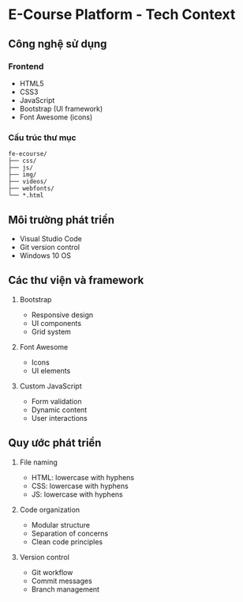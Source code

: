 # E-Course Platform - Tech Context

## Công nghệ sử dụng
### Frontend
- HTML5
- CSS3
- JavaScript
- Bootstrap (UI framework)
- Font Awesome (icons)

### Cấu trúc thư mục
```
fe-ecourse/
├── css/
├── js/
├── img/
├── videos/
├── webfonts/
└── *.html
```

## Môi trường phát triển
- Visual Studio Code
- Git version control
- Windows 10 OS

## Các thư viện và framework
1. Bootstrap
   - Responsive design
   - UI components
   - Grid system

2. Font Awesome
   - Icons
   - UI elements

3. Custom JavaScript
   - Form validation
   - Dynamic content
   - User interactions

## Quy ước phát triển
1. File naming
   - HTML: lowercase with hyphens
   - CSS: lowercase with hyphens
   - JS: lowercase with hyphens

2. Code organization
   - Modular structure
   - Separation of concerns
   - Clean code principles

3. Version control
   - Git workflow
   - Commit messages
   - Branch management 